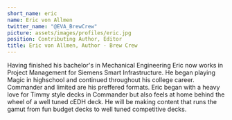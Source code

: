```yaml
---
short_name: eric
name: Eric von Allmen
twitter_name: "@EVA_BrewCrew"
picture: assets/images/profiles/eric.jpg
position: Contributing Author, Editor
title: Eric von Allmen, Author - Brew Crew
---
```

Having finished his bachelor's in Mechanical Engineering Eric now works in Project Management for Siemens Smart Infrastructure. He began playing Magic in highschool and continued throughout his college career. Commander and limited are his preffered formats. Eric began with a heavy love for Timmy style decks in Commander but also feels at home behind the wheel of a well tuned cEDH deck. He will be making content that runs the gamut from fun budget decks to well tuned competitive decks.